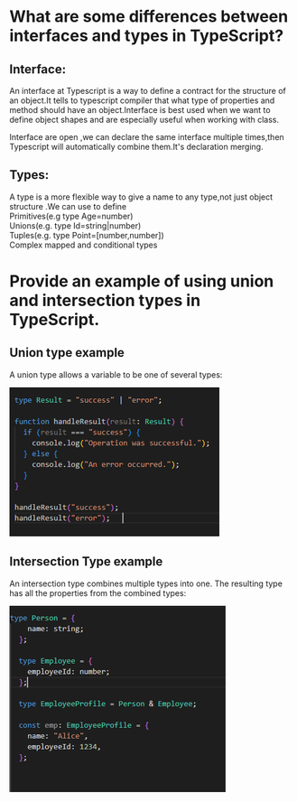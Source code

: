 # What are some differences between interfaces and types in TypeScript?

   ## Interface:<br>
   An interface at Typescript is a way to define a contract for the structure of an object.It tells to typescript compiler that what type of properties and method should have an object.Interface is best used when we want to define object shapes and are especially useful  when working with class.

   Interface are open ,we can declare the same interface multiple times,then Typescript will automatically  combine them.It's declaration merging.

   ## Types: <br>
A type is a more flexible way to give a name to any type,not just object structure .We can use to define <br>
Primitives(e.g type Age=number) <br>
Unions(e.g. type Id=string|number)<br>
Tuples(e.g. type Point=[number,number])<br>
Complex mapped and conditional types <br>
      

# Provide an example of using union and intersection types in TypeScript.

 ## Union type example
   A union type allows a variable to be one of several types: <br>

   ![Alt text](./img/Union.PNG)
 
 ## Intersection Type example
 An intersection type combines multiple types into one. The resulting type has all the properties from the combined types:<br>

 ![Alt text](./img/intersection.PNG)

     

        

